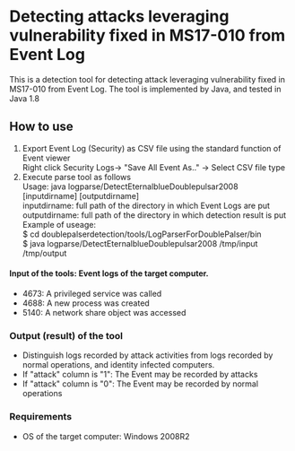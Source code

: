 # Detecting attacks leveraging vulnerability fixed in MS17-010 from Event Log

This is a detection tool for detecting attack  leveraging vulnerability fixed in MS17-010 from Event Log.
The tool is implemented by Java, and tested in Java 1.8 

## How to use
1. Export Event Log (Security) as CSV file using the standard function of Event viewer<br/>
    Right click Security Logs-> "Save All Event As.." -> Select CSV file type
2. Execute parse tool as follows<br/>
Usage: java logparse/DetectEternalblueDoublepulsar2008 [inputdirname] [outputdirname]<br/>
  inputdirname: full path of the directory in which Event Logs are put<br/>
  outputdirname: full path of the directory in which detection result is put<br/>
Example of useage:<br/>
$ cd doublepalserdetection/tools/LogParserForDoublePalser/bin<br/>
$ java logparse/DetectEternalblueDoublepulsar2008 /tmp/input /tmp/output<br/>

####	Input of the tools: Event logs of the target computer. 
* 4673: A privileged service was called
* 4688: A new process was created
* 5140: A network share object was accessed

###	Output (result) of the tool
* Distinguish logs recorded by attack activities from logs recorded by normal operations, and identity infected computers. <br>
 * If "attack"  column is "1": The Event may be recorded by attacks
 * If "attack"  column is "0": The Event may be recorded by normal operations

###	Requirements
* OS of the target computer: Windows 2008R2  
